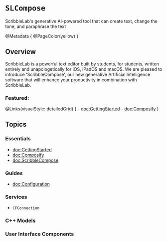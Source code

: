 # ``SLCompose``

ScribbleLab's generative AI-powered tool that can create text, change the tone, and paraphrase the text

@Metadata {
    @PageColor(yellow)
}

## Overview

ScribbleLab is a powerful text editor built by students, for students, written entirely and unapologetically for iOS, iPadOS and macOS. We are pleased to introduce 'ScribbleCompose', our new generative Artificial Intelligence software that will enhance your productivity in combination with ScribbleLab.


### Featured:

@Links(visualStyle: detailedGrid) {
    - <doc:GettingStarted>
    - <doc:Composify>
}

## Topics

### Essentials
- <doc:GettingStarted>
- <doc:Composify>
- <doc:ScribbleCompose>

### Guides
- <doc:Configuration>

### Services
- ``CFConnection``

### C++ Models


### User Interface Components
